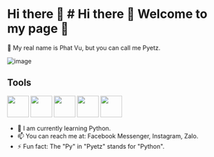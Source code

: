 # Hi there 👋 # Hi there 👋 Welcome to my page 🥰
🐣 My real name is Phat Vu, but you can call me Pyetz.

![image](https://github.com/Pyetz/Pyetz/assets/146900526/18e128f4-7b42-470d-8976-5a92a3e66bf9)


## Tools

<p float="left">
  <img src="https://github.com/Pyetz/Pyetz/assets/146900526/f739496e-5b9e-4093-b0f7-88b474d2af90" width="50" />
  <img src="https://github.com/Pyetz/Pyetz/assets/146900526/dd4bb250-2af7-408b-8662-d5f2258a000a" width="50" />
  <img src="https://github.com/Pyetz/Pyetz/assets/146900526/9820dae0-515f-464c-962e-664524bf8224" width="50" />
  <img src="https://github.com/Pyetz/Pyetz/assets/146900526/18c20032-582f-4ef7-b43f-7e0568d2cc61" width="50" /> 
  <img src="https://github.com/Pyetz/Pyetz/assets/146900526/cd8047e1-1735-46bc-bf73-e7b6aaae5ed0" width="50" />
</p>

- 🌱 I am currently learning Python.
- 📫 You can reach me at: Facebook Messenger, Instagram, Zalo.
- ⚡ Fun fact: The "Py" in "Pyetz" stands for "Python".

<!--
**Pyetz/Pyetz** is a ✨ _special_ ✨ repository because its `README.md` (this file) appears on your GitHub profile.

Here are some ideas to get you started:

- 🔭 I’m currently working on ...
- 🌱 I’m currently learning ...
- 👯 I’m looking to collaborate on ...
- 🤔 I’m looking for help with ...
- 💬 Ask me about ...
- 📫 How to reach me: ...
- 😄 Pronouns: ...
- ⚡ Fun fact: ...
-->
